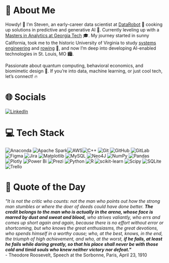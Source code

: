 <!-- Managing your personal README: https://docs.github.com/en/account-and-profile/setting-up-and-managing-your-github-profile/customizing-your-profile/managing-your-profile-readme -->
<!-- GitHub Profile README Maker (GPRM) : https://gprm.itsvg.in -->

# 💫 About Me
Howdy! 🤠 I’m Steven, an early-career data scientist at [DataRobot](https://www.datarobot.com/) 🤖 cooking up solutions in predictive and generative AI 🚀. Currently leveling up with a [Masters in Analytics at Georgia Tech](https://pe.gatech.edu/degrees/analytics) 🎓. My journey started in sunny California, took me to the historic University of Virginia to study [systems engineering](https://engineering.virginia.edu/department/systems-and-information-engineering) and [rowing](https://aig.alumni.virginia.edu/virginiarowing/) 🚣, and now I’m deep into developing AI-enabled technologies in St. Louis, MO 🏙️. 

Passionate about quantum computing, behavioral economics, and biomimetic design 🌟. If you’re into data, machine learning, or just cool tech, let’s connect! 🔥

<!-- ![](https://quotes-github-readme.vercel.app/api?type=horizontal&theme=light) -->

# 🌐 Socials
[![LinkedIn](https://img.shields.io/badge/LinkedIn-%230077B5.svg?logo=linkedin&logoColor=white)](https://linkedin.com/in/swasse) 

# 💻 Tech Stack
![Anaconda](https://img.shields.io/badge/Anaconda-%2344A833.svg?style=for-the-badge&logo=anaconda&logoColor=white) ![Apache Spark](https://img.shields.io/badge/Apache%20Spark-FDEE21?style=for-the-badge&logo=apachespark&logoColor=black)![AWS](https://img.shields.io/badge/AWS-%23FF9900.svg?style=for-the-badge&logo=amazon-aws&logoColor=white)![C++](https://img.shields.io/badge/c++-%2300599C.svg?style=for-the-badge&logo=c%2B%2B&logoColor=white) ![Git](https://img.shields.io/badge/git-%23F05033.svg?style=for-the-badge&logo=git&logoColor=white) ![GitHub](https://img.shields.io/badge/github-%23121011.svg?style=for-the-badge&logo=github&logoColor=white) ![GitLab](https://img.shields.io/badge/gitlab-%23181717.svg?style=for-the-badge&logo=gitlab&logoColor=white) ![Figma](https://img.shields.io/badge/figma-%23F24E1E.svg?style=for-the-badge&logo=figma&logoColor=white) ![Jira](https://img.shields.io/badge/jira-%230A0FFF.svg?style=for-the-badge&logo=jira&logoColor=white) ![Matplotlib](https://img.shields.io/badge/Matplotlib-%23ffffff.svg?style=for-the-badge&logo=Matplotlib&logoColor=black) ![MySQL](https://img.shields.io/badge/mysql-4479A1.svg?style=for-the-badge&logo=mysql&logoColor=white) ![Neo4J](https://img.shields.io/badge/Neo4j-008CC1?style=for-the-badge&logo=neo4j&logoColor=white) ![NumPy](https://img.shields.io/badge/numpy-%23013243.svg?style=for-the-badge&logo=numpy&logoColor=white) ![Pandas](https://img.shields.io/badge/pandas-%23150458.svg?style=for-the-badge&logo=pandas&logoColor=white) ![Plotly](https://img.shields.io/badge/Plotly-%233F4F75.svg?style=for-the-badge&logo=plotly&logoColor=white) ![Power Bi](https://img.shields.io/badge/power_bi-F2C811?style=for-the-badge&logo=powerbi&logoColor=black) ![Prezi](https://img.shields.io/badge/Prezi-%23000000.svg?style=for-the-badge&logo=Prezi&logoColor=white)  ![Python](https://img.shields.io/badge/python-3670A0?style=for-the-badge&logo=python&logoColor=ffdd54) ![R](https://img.shields.io/badge/r-%23276DC3.svg?style=for-the-badge&logo=r&logoColor=white) ![scikit-learn](https://img.shields.io/badge/scikit--learn-%23F7931E.svg?style=for-the-badge&logo=scikit-learn&logoColor=white) ![Scipy](https://img.shields.io/badge/SciPy-%230C55A5.svg?style=for-the-badge&logo=scipy&logoColor=%white) ![SQLite](https://img.shields.io/badge/sqlite-%2307405e.svg?style=for-the-badge&logo=sqlite&logoColor=white) ![Trello](https://img.shields.io/badge/Trello-%23026AA7.svg?style=for-the-badge&logo=Trello&logoColor=white) 

# 🕺 Quote of the Day
<i>"It is not the critic who counts: not the man who points out how the strong man stumbles or where the doer of deeds could have done better. <b>The credit belongs to the man who is actually in the arena, whose face is marred by dust and sweat and blood,</b> who strives valiantly, who errs and comes up short again and again, because there is no effort without error or shortcoming, but who knows the great enthusiasms, the great devotions, who spends himself in a worthy cause; who, at the best, knows, in the end, the triumph of high achievement, and who, at the worst, <b>if he fails, at least he fails while daring greatly, so that his place shall never be with those cold and timid souls who knew neither victory nor defeat."</b></i> <br>- Theodore Roosevelt, Speech at the Sorbonne, Paris, April 23, 1910
<!-- <!DOCTYPE html>
<html lang="en">
  <head>
    <meta charset="UTF-8" />
    <meta name="viewport" content="width=device-width, initial-scale=1.0" />
    <title>Page Title</title>
    <style>
      /* Whatever that is inside this <style> tag is all styling for your markup / content structure.
      /* The . with the boxed represents that it is a class */
      .boxed {
        background: #F2F2F2;
        color: black;
        border: 3px solid #535353;
        margin: 0;
        /* width: 456px; */
        padding: 10px;
        border-radius: 10px;
      }
    </style>
  </head>
  <body>
    <div class="boxed">
      <i>"It is not the critic who counts: not the man who points out how the strong man stumbles or where the doer of deeds could have done better. <b>The credit belongs to the man who is actually in the arena, whose face is marred by dust and sweat and blood,</b> who strives valiantly, who errs and comes up short again and again, because there is no effort without error or shortcoming, but who knows the great enthusiasms, the great devotions, who spends himself in a worthy cause; who, at the best, knows, in the end, the triumph of high achievement, and who, at the worst, <b>if he fails, at least he fails while daring greatly, so that his place shall never be with those cold and timid souls who knew neither victory nor defeat."</b></i> <br>- Theodore Roosevelt, Speech at the Sorbonne, Paris, April 23, 1910
    </div>
  </body>
</html> -->


  

<!-- ### Languages
![C++](https://img.shields.io/badge/c++-%2300599C.svg?style=for-the-badge&logo=c%2B%2B&logoColor=white) ![Python](https://img.shields.io/badge/python-3670A0?style=for-the-badge&logo=python&logoColor=ffdd54) ![R](https://img.shields.io/badge/r-%23276DC3.svg?style=for-the-badge&logo=r&logoColor=white) 

### Hosting/SaaS
![AWS](https://img.shields.io/badge/AWS-%23FF9900.svg?style=for-the-badge&logo=amazon-aws&logoColor=white)

### Frameworks, Platforms & Libraries
![Anaconda](https://img.shields.io/badge/Anaconda-%2344A833.svg?style=for-the-badge&logo=anaconda&logoColor=white) ![Apache Spark](https://img.shields.io/badge/Apache%20Spark-FDEE21?style=for-the-badge&logo=apachespark&logoColor=black)

### Databases / ORM
![MySQL](https://img.shields.io/badge/mysql-4479A1.svg?style=for-the-badge&logo=mysql&logoColor=white) ![Neo4J](https://img.shields.io/badge/Neo4j-008CC1?style=for-the-badge&logo=neo4j&logoColor=white) ![SQLite](https://img.shields.io/badge/sqlite-%2307405e.svg?style=for-the-badge&logo=sqlite&logoColor=white)

### ML/DL
![Matplotlib](https://img.shields.io/badge/Matplotlib-%23ffffff.svg?style=for-the-badge&logo=Matplotlib&logoColor=black) ![NumPy](https://img.shields.io/badge/numpy-%23013243.svg?style=for-the-badge&logo=numpy&logoColor=white) ![Pandas](https://img.shields.io/badge/pandas-%23150458.svg?style=for-the-badge&logo=pandas&logoColor=white) ![Plotly](https://img.shields.io/badge/Plotly-%233F4F75.svg?style=for-the-badge&logo=plotly&logoColor=white) ![scikit-learn](https://img.shields.io/badge/scikit--learn-%23F7931E.svg?style=for-the-badge&logo=scikit-learn&logoColor=white) ![Scipy](https://img.shields.io/badge/SciPy-%230C55A5.svg?style=for-the-badge&logo=scipy&logoColor=%white)

### CI/CD VCS
![Git](https://img.shields.io/badge/git-%23F05033.svg?style=for-the-badge&logo=git&logoColor=white) ![GitHub](https://img.shields.io/badge/github-%23121011.svg?style=for-the-badge&logo=github&logoColor=white) ![GitLab](https://img.shields.io/badge/gitlab-%23181717.svg?style=for-the-badge&logo=gitlab&logoColor=white)

### Other
![Figma](https://img.shields.io/badge/figma-%23F24E1E.svg?style=for-the-badge&logo=figma&logoColor=white)![Jira](https://img.shields.io/badge/jira-%230A0FFF.svg?style=for-the-badge&logo=jira&logoColor=white) ![Power Bi](https://img.shields.io/badge/power_bi-F2C811?style=for-the-badge&logo=powerbi&logoColor=black) ![Prezi](https://img.shields.io/badge/Prezi-%23000000.svg?style=for-the-badge&logo=Prezi&logoColor=white) ![Trello](https://img.shields.io/badge/Trello-%23026AA7.svg?style=for-the-badge&logo=Trello&logoColor=white)     -->

<!-- # 📊 GitHub Stats:
![](https://github-readme-stats.vercel.app/api?username=swasserman9&theme=dark&hide_border=false&include_all_commits=false&count_private=true)<br/>
![](https://github-readme-streak-stats.herokuapp.com/?user=swasserman9&theme=dark&hide_border=false)<br/>
![](https://github-readme-stats.vercel.app/api/top-langs/?username=swasserman9&theme=dark&hide_border=false&include_all_commits=false&count_private=true&layout=compact) -->

<!-- Original README Below: ### Hi there 👋 -->

<!--
**swasserman9/swasserman9** is a ✨ _special_ ✨ repository because its `README.md` (this file) appears on your GitHub profile.

Here are some ideas to get you started:

- 🔭 I’m currently working on ...
- 🌱 I’m currently learning ...
- 👯 I’m looking to collaborate on ...
- 🤔 I’m looking for help with ...
- 💬 Ask me about ...
- 📫 How to reach me: ...
- 😄 Pronouns: ...
- ⚡ Fun fact: ...
-->

